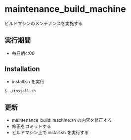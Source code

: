 # maintenance_build_machine

ビルドマシンのメンテナンスを実施する

## 実行期間
- 毎日朝4:00

## Installation
- install.sh を実行
```sh
$ ./install.sh
```

## 更新
- maintenance_build_machine.sh の内容を修正する
- 修正をコミットする
- ビルドマシン上で install.sh を実行する
